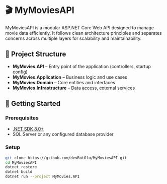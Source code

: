 # 🎬 MyMoviesAPI

MyMoviesAPI is a modular ASP.NET Core Web API designed to manage movie data efficiently. It follows clean architecture principles and separates concerns across multiple layers for scalability and maintainability.

## 📁 Project Structure

- **MyMovies.API** – Entry point of the application (controllers, startup config)
- **MyMovies.Application** – Business logic and use cases
- **MyMovies.Domain** – Core entities and interfaces
- **MyMovies.Infrastructure** – Data access, external services

## 🚀 Getting Started

### Prerequisites

- [.NET SDK 8.0+](https://dotnet.microsoft.com/download)
- SQL Server or any configured database provider

### Setup

```bash
git clone https://github.com/devRotOlu/MyMoviesAPI.git
cd MyMoviesAPI
dotnet restore
dotnet build
dotnet run --project MyMovies.API
```
